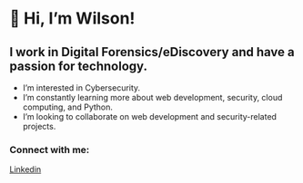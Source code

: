 #  👋 Hi, I’m Wilson!

## I work in Digital Forensics/eDiscovery and have a passion for technology.
<ul>
<li>I’m interested in Cybersecurity.</li>
<li>I’m constantly learning more about web development, security, cloud computing, and Python.</li>
<li>I’m looking to collaborate on web development and security-related projects.</li>
</ul>

### Connect with me:
[Linkedin](https://www.linkedin.com/in/wilson-l-b31a04140/)
